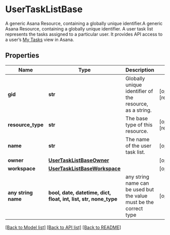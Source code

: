 # UserTaskListBase

A generic Asana Resource, containing a globally unique identifier.A generic Asana Resource, containing a globally unique identifier. A user task list represents the tasks assigned to a particular user. It provides API access to a user’s [My Tasks](https://asana.com/guide/help/fundamentals/my-tasks) view in Asana.

## Properties
Name | Type | Description | Notes
------------ | ------------- | ------------- | -------------
**gid** | **str** | Globally unique identifier of the resource, as a string. | [optional] [readonly] 
**resource_type** | **str** | The base type of this resource. | [optional] [readonly] 
**name** | **str** | The name of the user task list. | [optional] 
**owner** | [**UserTaskListBaseOwner**](UserTaskListBaseOwner.md) |  | [optional] 
**workspace** | [**UserTaskListBaseWorkspace**](UserTaskListBaseWorkspace.md) |  | [optional] 
**any string name** | **bool, date, datetime, dict, float, int, list, str, none_type** | any string name can be used but the value must be the correct type | [optional]

[[Back to Model list]](../README.md#documentation-for-models) [[Back to API list]](../README.md#documentation-for-api-endpoints) [[Back to README]](../README.md)


